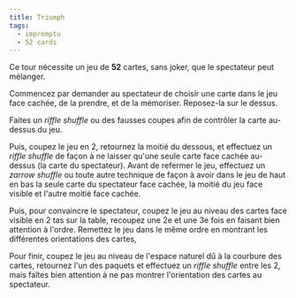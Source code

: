 ```yaml
---
title: Triumph
tags:
  - impromptu
  - 52 cards
---
```


Ce tour nécessite un jeu de **52** cartes, sans joker, que le spectateur peut
mélanger.

Commencez par demander au spectateur de choisir une carte dans le jeu face
cachée, de la prendre, et de la mémoriser. Reposez-la sur le dessus.

Faites un _riffle shuffle_ ou des fausses coupes afin de contrôler la carte
au-dessus du jeu.

Puis, coupez le jeu en 2, retournez la moitié du dessous, et effectuez un
_riffle shuffle_ de façon à ne laisser qu'une seule carte face cachée au-dessus
(la carte du spectateur). Avant de refermer le jeu, effectuez un _zarrow
shuffle_ ou toute autre technique de façon à avoir dans le jeu de haut en bas la
seule carte du spectateur face cachée, la moitié du jeu face visible et l'autre
moitié face cachée.

Puis, pour convaincre le spectateur, coupez le jeu au niveau des cartes face
visible en 2 tas sur la table, recoupez une 2e et une 3e fois en faisant bien
attention à l'ordre. Remettez le jeu dans le même ordre en montrant les
différentes orientations des cartes,

Pour finir, coupez le jeu au niveau de l'espace naturel dû à la courbure des
cartes, retournez l'un des paquets et effectuez un _riffle shuffle_ entre les 2,
mais faîtes bien attention à ne pas montrer l'orientation des cartes au
spectateur.
